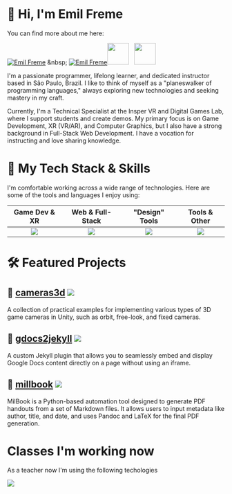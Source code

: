 # 👋 Hi, I'm Emil Freme

You can find more about me here: 

[![Emil Freme](https://skillicons.dev/icons?i=linkedin)]([https://skillicons.dev](https://www.linkedin.com/in/emilfreme/)) &nbsp; [![Emil Freme](https://skillicons.dev/icons?i=bitbucket)<img src="https://1000fps.bitbucket.io/favicon.ico" height=50px>](https://1000fps.co/) &nbsp; [<img src="https://1000fps.bitbucket.io/favicon.ico" height=50px>](https://1000fps.bitbucket.io/)

I'm a passionate programmer, lifelong learner, and dedicated instructor based in São Paulo, Brazil. I like to think of myself as a "planeswalker of programming languages," always exploring new technologies and seeking mastery in my craft.

Currently, I'm a Technical Specialist at the Insper VR and Digital Games Lab, where I support students and create demos. My primary focus is on Game Development, XR (VR/AR), and Computer Graphics, but I also have a strong background in Full-Stack Web Development. I have a vocation for instructing and love sharing knowledge.

# 🚀 My Tech Stack & Skills

I'm comfortable working across a wide range of technologies. Here are some of the tools and languages I enjoy using:

| Game Dev & XR | Web & Full-Stack | "Design" Tools | Tools & Other |
|:-------------:|:----------------:|:--------------:|:-------------:|
| ![](https://go-skill-icons.vercel.app/api/icons?i=unity,cs,itchio&theme=dark) | ![](https://go-skill-icons.vercel.app/api/icons?i=html,css,sass,js,jekyll&theme=dark) | ![](https://go-skill-icons.vercel.app/api/icons?i=blender,sketchup,illustrator,indesign,kdenlive&theme=dark) | ![](https://go-skill-icons.vercel.app/api/icons?i=git,latex,python,neovim&theme=dark) |


# 🛠️ Featured Projects

## 📸 [cameras3d](https://github.com/EmilFreme/cameras3d) ![](https://go-skill-icons.vercel.app/api/icons?i=unity,cs&theme=dark)

A collection of practical examples for implementing various types of 3D game cameras in Unity, such as orbit, free-look, and fixed cameras.

## 📄 [gdocs2jekyll](https://github.com/emil-freme/gdocs2jekyll) ![](https://go-skill-icons.vercel.app/api/icons?i=ruby,jekyll&theme=dark)

A custom Jekyll plugin that allows you to seamlessly embed and display Google Docs content directly on a page without using an iframe.

## 📄 [millbook](https://github.com/emil-freme/milbook) ![](https://go-skill-icons.vercel.app/api/icons?i=latex,python&theme=dark) 

MilBook is a Python-based automation tool designed to generate PDF handouts from a set of Markdown files. It allows users to input metadata like author, title, and date, and uses Pandoc and LaTeX for the final PDF generation.

# Classes I'm working now
As a teacher now I'm using the following techologies

![](https://go-skill-icons.vercel.app/api/icons?i=unity,cs,c,cpp,cuda,arduino,raspberrypi,python,pandas,seaborn&theme=dark)
